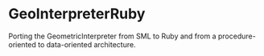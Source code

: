 GeoInterpreterRuby
==================

Porting the GeometricInterpreter from SML to Ruby and from a procedure-oriented to data-oriented architecture.
